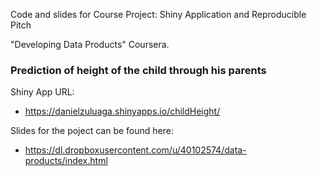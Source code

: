 Code and slides for Course Project: Shiny Application and Reproducible Pitch

"Developing Data Products" Coursera.

### Prediction of height of the child through his parents

Shiny App URL:

- https://danielzuluaga.shinyapps.io/childHeight/

Slides for the poject can be found here:

- https://dl.dropboxusercontent.com/u/40102574/data-products/index.html
